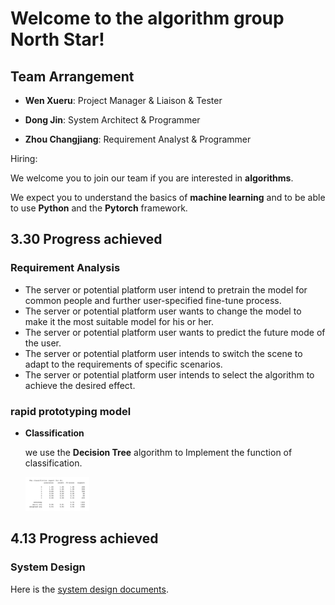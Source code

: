 # Welcome to the algorithm group North Star!

## Team Arrangement
* **Wen Xueru**: Project Manager & Liaison & Tester

* **Dong Jin**: System Architect & Programmer

* **Zhou Changjiang**: Requirement Analyst & Programmer

Hiring:

We welcome you to join our team if you are interested in **algorithms**.

We expect you to understand the basics of **machine learning** and to be able to use **Python** and the **Pytorch** framework.
## 3.30 Progress achieved

### Requirement Analysis 

- The server or potential platform user intend to pretrain the model for common people and further user-specified fine-tune process.
- The server or potential platform user wants  to change the model to make it the most suitable model for his or her.  
- The server or potential platform user  wants to predict the future mode of the user.
- The server or potential platform user intends to switch the scene to adapt to the requirements of specific scenarios.
- The server or potential platform user intends to select the algorithm to achieve the desired effect.

### rapid prototyping model

- **Classification**

  we use the **Decision Tree** algorithm to Implement the function of classification.

  <img src="assets/classification.jpg" alt="classification" style="zoom: 10%;" />

## 4.13 Progress achieved

### System Design

Here is the [system design documents](documents).
